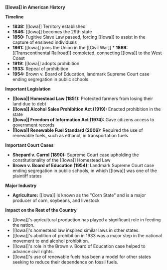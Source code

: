 **[[Iowa]] in American History**

**Timeline**

* **1838:** [[Iowa]] Territory established
* **1846:** [[Iowa]] becomes the 29th state
* **1850:** Fugitive Slave Law passed, forcing [[Iowa]] to assist in the capture of enslaved individuals
* **1861:** [[Iowa]] joins the Union in the [[Civil War]] * **1869:** [[Transcontinental Railroad]] completed, connecting [[Iowa]] to the West Coast
* **1919:** [[Iowa]] adopts prohibition
* **1933:** Repeal of prohibition
* **1954:** Brown v. Board of Education, landmark Supreme Court case ending segregation in public schools

**Important Legislation**

* **[[Iowa]] Homestead Law (1851):** Protected farmers from losing their land due to debt
* **[[Iowa]] Alcohol Sales Prohibition Act (1919):** Enacted prohibition in the state
* **[[Iowa]] Freedom of Information Act (1974):** Gave citizens access to government records
* **[[Iowa]] Renewable Fuel Standard (2006):** Required the use of renewable fuels, such as ethanol, in transportation fuels

**Important Court Cases**

* **Shepard v. Carrol (1890):** Supreme Court case upholding the constitutionality of the [[Iowa]] Homestead Law
* **Brown v. Board of Education (1954):** Landmark Supreme Court case ending segregation in public schools, in which [[Iowa]] was one of the plaintiff states

**Major Industry**

* **Agriculture:** [[Iowa]] is known as the "Corn State" and is a major producer of corn, soybeans, and livestock

**Impact on the Rest of the Country**

* [[Iowa]]'s agricultural production has played a significant role in feeding the nation.
* [[Iowa]]'s homestead law inspired similar laws in other states.
* [[Iowa]]'s abolition of prohibition in 1933 was a major step in the national movement to end alcohol prohibition.
* [[Iowa]]'s role in the Brown v. Board of Education case helped to advance civil rights.
* [[Iowa]]'s use of renewable fuels has been a model for other states seeking to reduce their dependence on fossil fuels.